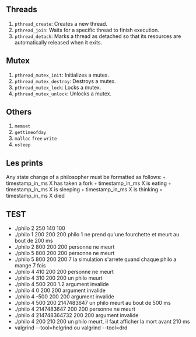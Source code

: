 ## Threads

1. `pthread_create`: Creates a new thread.
2. `pthread_join`: Waits for a specific thread to finish execution.
3. `pthread_detach`: Marks a thread as detached so that its resources are automatically released when it exits.

## Mutex

1. `pthread_mutex_init`: Initializes a mutex.
2. `pthread_mutex_destroy`: Destroys a mutex.
3. `pthread_mutex_lock`: Locks a mutex.
4. `pthread_mutex_unlock`: Unlocks a mutex.

## Others

1. `memset`
2. `gettimeofday`
3. `malloc` `free` `write`
4. `usleep`

## Les prints 

Any state change of a philosopher must be formatted as follows:
◦ timestamp_in_ms X has taken a fork
◦ timestamp_in_ms X is eating
◦ timestamp_in_ms X is sleeping
◦ timestamp_in_ms X is thinking
◦ timestamp_in_ms X died

## TEST

- ./philo 2 250 140 100
- ./philo 1 200 200 200	philo 1 ne prend qu'une fourchette et meurt au bout de 200 ms
- ./philo 2 800 200 200	personne ne meurt
- ./philo 5 800 200 200	personne ne meurt
- ./philo 5 800 200 200 7 la simulation s'arrete quand chaque philo a mange 7 fois
- ./philo 4 410 200 200	personne ne meurt
- ./philo 4 310 200 200	un philo meurt
- ./philo 4 500 200 1.2	argument invalide
- ./philo 4 0 200 200	argument invalide
- ./philo 4 -500 200 200	argument invalide
- ./philo 4 500 200 2147483647	un philo meurt au bout de 500 ms
- ./philo 4 2147483647 200 200	personne ne meurt
- ./philo 4 214748364732 200 200	argument invalide
- ./philo 4 200 210 200	un philo meurt, il faut afficher la mort avant 210 ms
- valgrind --tool=helgrind ou valgrind --tool=drd